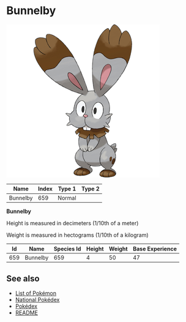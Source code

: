 # Bunnelby


![Bunnelby](images/659.png)

| **Name** | **Index** | **Type 1** | **Type 2** |
|----|----|----|----|
| Bunnelby | 659 | Normal  |  |

**Bunnelby** 


Height is measured in decimeters (1/10th of a meter)

Weight is measured in hectograms (1/10th of a kilogram)

| **Id** | **Name** | **Species Id** | **Height** | **Weight** | **Base Experience** |
|--------|----------|----------------|------------|------------|---------------------|
| 659 | Bunnelby | 659 | 4 | 50 | 47 |


## See also

- [List of Pokémon](../pokemon.md)
- [National Pokédex](../national_pokedex.md)
- [Pokédex](../pokedex.md)
- [README](../README.md)

